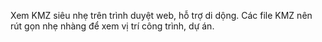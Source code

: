 Xem KMZ siêu nhẹ trên trình duyệt web, hỗ trợ di dộng.
Các file KMZ nên rút gọn nhẹ nhàng để xem vị trí công trình, dự án.
